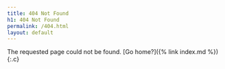 ```yaml
---
title: 404 Not Found
h1: 404 Not Found
permalink: /404.html
layout: default
---
```


<section markdown="1">
The requested page could not be found.
[Go home?]({% link index.md %})
</section>
{:.c}
